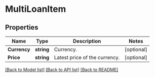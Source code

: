 # MultiLoanItem

## Properties

Name | Type | Description | Notes
------------ | ------------- | ------------- | -------------
**Currency** | **string** | Currency. | [optional] 
**Price** | **string** | Latest price of the currency. | [optional] 

[[Back to Model list]](../README.md#documentation-for-models) [[Back to API list]](../README.md#documentation-for-api-endpoints) [[Back to README]](../README.md)


